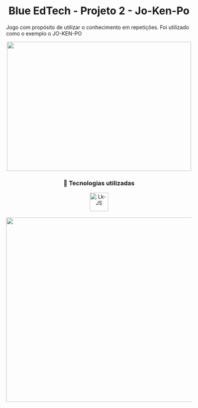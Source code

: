 <h1 align="center"> Blue EdTech - Projeto 2 - Jo-Ken-Po </h1>

Jogo com propósito de utilizar o conhecimento em repetições. Foi utilizado como o exemplo o JO-KEN-PO

<div align="center"><img alingn="center" height="350" width="500" src="https://github.com/LeandroKosta/Blue-EdTech-Projeto-2-Jo-Ken-Po/blob/main/public/img/Capa.jpg" alt=""></div>

<h3 align="center"> 🚀 Tecnologias utilizadas </h3>

<div align="center"> <img alingn="center" alt="Lk-JS" height="50" width="50" src="https://cdn.jsdelivr.net/gh/devicons/devicon/icons/javascript/javascript-plain.svg" /></div>

</br>

<div align="center"><img alingn="center" height="500" width="800" src="https://github.com/LeandroKosta/Blue-EdTech-Projeto-2-Jo-Ken-Po/blob/main/public/img/Certificado%20Projeto%20Jokenpo.jpg" alt=""></div>
